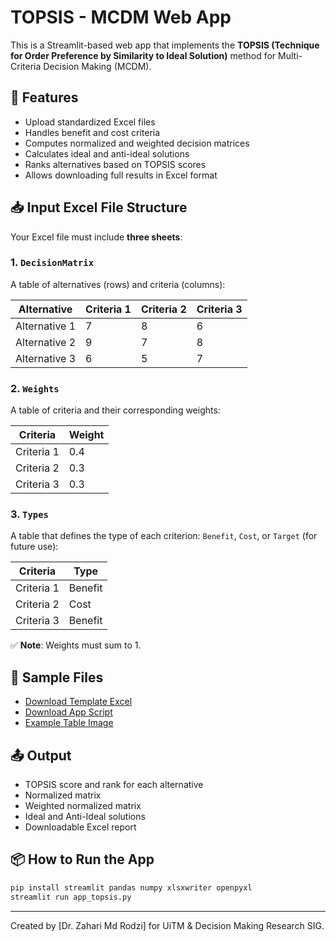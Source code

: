 
# TOPSIS - MCDM Web App

This is a Streamlit-based web app that implements the **TOPSIS (Technique for Order Preference by Similarity to Ideal Solution)** method for Multi-Criteria Decision Making (MCDM).

## 🚀 Features

- Upload standardized Excel files
- Handles benefit and cost criteria
- Computes normalized and weighted decision matrices
- Calculates ideal and anti-ideal solutions
- Ranks alternatives based on TOPSIS scores
- Allows downloading full results in Excel format

## 📥 Input Excel File Structure

Your Excel file must include **three sheets**:

### 1. `DecisionMatrix`
A table of alternatives (rows) and criteria (columns):

| Alternative   | Criteria 1 | Criteria 2 | Criteria 3 |
|---------------|------------|------------|------------|
| Alternative 1 | 7          | 8          | 6          |
| Alternative 2 | 9          | 7          | 8          |
| Alternative 3 | 6          | 5          | 7          |

### 2. `Weights`
A table of criteria and their corresponding weights:

| Criteria   | Weight |
|------------|--------|
| Criteria 1 | 0.4    |
| Criteria 2 | 0.3    |
| Criteria 3 | 0.3    |

### 3. `Types`
A table that defines the type of each criterion: `Benefit`, `Cost`, or `Target` (for future use):

| Criteria   | Type    |
|------------|---------|
| Criteria 1 | Benefit |
| Criteria 2 | Cost    |
| Criteria 3 | Benefit |

✅ **Note**: Weights must sum to 1.

## 🧾 Sample Files

- [Download Template Excel](TOPSIS_Template.xlsx)
- [Download App Script](app_topsis.py)
- [Example Table Image](TOPSIS_Table_Example.png)

## 📤 Output

- TOPSIS score and rank for each alternative
- Normalized matrix
- Weighted normalized matrix
- Ideal and Anti-Ideal solutions
- Downloadable Excel report

## 📦 How to Run the App

```bash
pip install streamlit pandas numpy xlsxwriter openpyxl
streamlit run app_topsis.py
```

---

Created by [Dr. Zahari Md Rodzi] for UiTM & Decision Making Research SIG.
